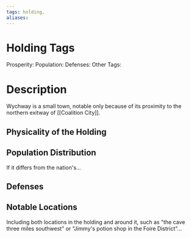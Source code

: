 ```yaml
---
tags: holding,
aliases:
---
```


# Holding Tags
Prosperity:
Population:
Defenses:
Other Tags:

# Description
Wychway is a small town, notable only because of its proximity to the northern exitway of [[Coalition City]].

## Physicality of the Holding

## Population Distribution
If it differs from the nation's...

## Defenses

## Notable Locations
Including both locations in the holding and around it, such as "the cave three miles southwest" or "Jimmy's potion shop in the Foire District"...

